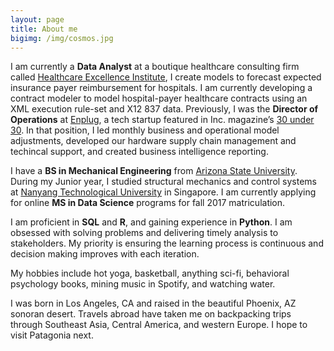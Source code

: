 ```yaml
---
layout: page
title: About me
bigimg: /img/cosmos.jpg
---
```



I am currently a <strong>Data Analyst</strong> at a boutique healthcare consulting firm called <a href="http://healthcare-consulting.org" target="_blank">Healthcare Excellence Institute</a>, I create models to forecast expected insurance payer reimbursement for hospitals. I am currently developing a contract modeler to model hospital-payer healthcare contracts using an XML execution rule-set and X12 837 data. Previously, I was the <strong>Director of Operations</strong> at <a href="https://www.enplug.com/" target="_blank">Enplug</a>, a tech startup featured in Inc. magazine’s <a href="http://www.inc.com/will-yakowicz/2015-30-under-30-enplug.html" target="_blank">30 under 30</a>. In that position, I led monthly business and operational model adjustments, developed our hardware supply chain management and techincal support, and created business intelligence reporting. 

I have a <strong>BS in Mechanical Engineering</strong> from <a href="https://barretthonors.asu.edu/" target="_blank">Arizona State University</a>. During my Junior year, I studied structural mechanics and control systems at <a href="http://www.ntu.edu.sg/Pages/home.aspx" target="_blank">Nanyang Technological University</a> in Singapore. I am currently applying for online <strong>MS in Data Science</strong> programs for fall 2017 matriculation. 

I am proficient in <strong>SQL</strong> and <strong>R</strong>, and gaining experience in <strong>Python</strong>. I am obsessed with solving problems and delivering timely analysis to stakeholders. My priority is ensuring the learning process is continuous and decision making improves with each iteration.

My hobbies include hot yoga, basketball, anything sci-fi, behavioral psychology books, mining music in Spotify, and watching water. 

I was born in Los Angeles, CA and raised in the beautiful Phoenix, AZ sonoran desert. Travels abroad have taken me on backpacking trips through Southeast Asia, Central America, and western Europe. I hope to visit Patagonia next. 

